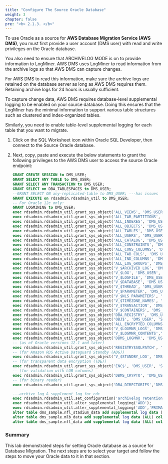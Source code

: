 ```yaml
---
title: "Configure The Source Oracle Database"
weight: 3
chapter: false
pre: "<b> 2.1.3. </b>"
---
```


To use Oracle as a source for **AWS Database Migration Service (AWS DMS)**, you must first provide a user account (DMS user) with read and write privileges on the Oracle database.

You also need to ensure that ARCHIVELOG MODE is on to provide information to LogMiner. AWS DMS uses LogMiner to read information from the archive logs so that AWS DMS can capture changes.

For AWS DMS to read this information, make sure the archive logs are retained on the database server as long as AWS DMS requires them. Retaining archive logs for 24 hours is usually sufficient.

To capture change data, AWS DMS requires database-level supplemental logging to be enabled on your source database. Doing this ensures that the LogMiner has the minimal information to support various table structures such as clustered and index-organized tables.

Similarly, you need to enable table-level supplemental logging for each table that you want to migrate.

1. Click on the SQL Worksheet icon within Oracle SQL Developer, then connect to the Source Oracle database.

2. Next, copy, paste and execute the below statements to grant the following privileges to the AWS DMS user to access the source Oracle endpoint:

    ```sql
    GRANT CREATE SESSION to DMS_USER;
    GRANT SELECT ANY TABLE to DMS_USER;
    GRANT SELECT ANY TRANSACTION to DMS_USER;
    GRANT SELECT on DBA_TABLESPACES to DMS_USER;
    --GRANT SELECT ON any-replicated-table to DMS_USER; ---has issues
    GRANT EXECUTE on rdsadmin.rdsadmin_util to DMS_USER;
    -- For Oracle 12c only:
    GRANT LOGMINING to DMS_USER;
    exec rdsadmin.rdsadmin_util.grant_sys_object('ALL_VIEWS', 'DMS_USER', 'SELECT');
    exec rdsadmin.rdsadmin_util.grant_sys_object('ALL_TAB_PARTITIONS', 'DMS_USER', 'SELECT');
    exec rdsadmin.rdsadmin_util.grant_sys_object('ALL_INDEXES', 'DMS_USER', 'SELECT');
    exec rdsadmin.rdsadmin_util.grant_sys_object('ALL_OBJECTS', 'DMS_USER', 'SELECT');
    exec rdsadmin.rdsadmin_util.grant_sys_object('ALL_TABLES', 'DMS_USER', 'SELECT');
    exec rdsadmin.rdsadmin_util.grant_sys_object('ALL_USERS', 'DMS_USER', 'SELECT');
    exec rdsadmin.rdsadmin_util.grant_sys_object('ALL_CATALOG', 'DMS_USER', 'SELECT');
    exec rdsadmin.rdsadmin_util.grant_sys_object('ALL_CONSTRAINTS', 'DMS_USER', 'SELECT');
    exec rdsadmin.rdsadmin_util.grant_sys_object('ALL_CONS_COLUMNS', 'DMS_USER', 'SELECT');
    exec rdsadmin.rdsadmin_util.grant_sys_object('ALL_TAB_COLS', 'DMS_USER', 'SELECT');
    exec rdsadmin.rdsadmin_util.grant_sys_object('ALL_IND_COLUMNS', 'DMS_USER', 'SELECT');
    exec rdsadmin.rdsadmin_util.grant_sys_object('ALL_LOG_GROUPS', 'DMS_USER', 'SELECT');
    exec rdsadmin.rdsadmin_util.grant_sys_object('V_$ARCHIVED_LOG', 'DMS_USER', 'SELECT');
    exec rdsadmin.rdsadmin_util.grant_sys_object('V_$LOG', 'DMS_USER', 'SELECT');
    exec rdsadmin.rdsadmin_util.grant_sys_object('V_$LOGFILE', 'DMS_USER', 'SELECT');
    exec rdsadmin.rdsadmin_util.grant_sys_object('V_$DATABASE', 'DMS_USER', 'SELECT');
    exec rdsadmin.rdsadmin_util.grant_sys_object('V_$THREAD', 'DMS_USER', 'SELECT');
    exec rdsadmin.rdsadmin_util.grant_sys_object('V_$PARAMETER', 'DMS_USER', 'SELECT');
    exec rdsadmin.rdsadmin_util.grant_sys_object('V_$NLS_PARAMETERS', 'DMS_USER', 'SELECT');
    exec rdsadmin.rdsadmin_util.grant_sys_object('V_$TIMEZONE_NAMES', 'DMS_USER', 'SELECT');
    exec rdsadmin.rdsadmin_util.grant_sys_object('V_$TRANSACTION', 'DMS_USER', 'SELECT');
    exec rdsadmin.rdsadmin_util.grant_sys_object('V_$CONTAINERS', 'DMS_USER', 'SELECT');
    exec rdsadmin.rdsadmin_util.grant_sys_object('DBA_REGISTRY', 'DMS_USER', 'SELECT');
    exec rdsadmin.rdsadmin_util.grant_sys_object('OBJ$', 'DMS_USER', 'SELECT');
    exec rdsadmin.rdsadmin_util.grant_sys_object('ALL_ENCRYPTED_COLUMNS', 'DMS_USER', 'SELECT');
    exec rdsadmin.rdsadmin_util.grant_sys_object('V_$LOGMNR_LOGS', 'DMS_USER', 'SELECT');
    exec rdsadmin.rdsadmin_util.grant_sys_object('V_$LOGMNR_CONTENTS','DMS_USER','SELECT');
    exec rdsadmin.rdsadmin_util.grant_sys_object('DBMS_LOGMNR', 'DMS_USER', 'EXECUTE');
    -- (as of Oracle versions 12.1 and later)
    exec rdsadmin.rdsadmin_util.grant_sys_object('REGISTRY$SQLPATCH', 'DMS_USER', 'SELECT');
    -- (for Amazon RDS Active Dataguard Standby (ADG))
    exec rdsadmin.rdsadmin_util.grant_sys_object('V_$STANDBY_LOG', 'DMS_USER', 'SELECT'); 
    -- (for transparent data encryption (TDE))
    exec rdsadmin.rdsadmin_util.grant_sys_object('ENC$', 'DMS_USER', 'SELECT'); 
    -- (for validation with LOB columns)
    exec rdsadmin.rdsadmin_util.grant_sys_object('DBMS_CRYPTO', 'DMS_USER', 'EXECUTE');
    -- (for binary reader)
    exec rdsadmin.rdsadmin_util.grant_sys_object('DBA_DIRECTORIES','DMS_USER','SELECT');  

    ---archive log & supplement log for cdc 
    exec rdsadmin.rdsadmin_util.set_configuration('archivelog retention hours',24);
    exec rdsadmin.rdsadmin_util.alter_supplemental_logging('ADD');
    exec rdsadmin.rdsadmin_util.alter_supplemental_logging('ADD','PRIMARY KEY');
    alter table dms_sample.nfl_stadium_data add supplemental log data (ALL) columns;
    alter table dms_sample.mlb_data add supplemental log data (ALL) columns;
    alter table dms_sample.nfl_data add supplemental log data (ALL) columns;
    ```

### Summary

This lab demonstrated steps for setting Oracle database as a source for Database Migration. The next steps are to select your target and follow the steps to move your Oracle data to it in that section.